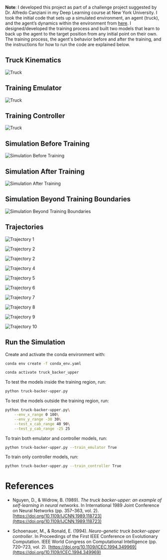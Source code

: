 **Note**: I developed this project as part of a challenge project suggested by Dr. Alfredo Canziani in my Deep Learning course at New York University. I took the initial code that sets up a simulated environment, an agent (truck), and the agent’s dynamics within the environment from [here](https://github.com/Atcold/NYU-DLSP20/blob/master/14-truck_backer_upper.ipynb). I designed/developed the training process and built two models that learn to back up the agent to the target position from any initial point on their own. The training process, the agent's behavior before and after the training, and the instructions for how to run the code are explained below.

## Truck Kinematics 

![Truck](figures/truck-kinematics.png)

## Training Emulator 

![Truck](figures/emulator-training.png)

## Training Controller

![Truck](figures/controller-training.png)

## Simulation Before Training 

![Simulation Before Training](gifs/lesson-0-2025-06-04_01-56AM.gif)

## Simulation After Training

![Simulation After Training](gifs/lesson-10-2025-06-04_01-57AM.gif)

## Simulation Beyond Training Boundaries

![Simulation Beyond Training Boundaries](gifs/lesson-10-2025-06-04_02-09AM.gif)

## Trajectories

![Trajectory 1](trajectories/lesson-10-2025-06-04_02-09AM/trajectory-1.png)

![Trajectory 2](trajectories/lesson-10-2025-06-04_02-09AM/trajectory-2.png)

![Trajectory 2](trajectories/lesson-10-2025-06-04_02-09AM/trajectory-3.png)

![Trajectory 4](trajectories/lesson-10-2025-06-04_02-09AM/trajectory-4.png)

![Trajectory 5](trajectories/lesson-10-2025-06-04_02-09AM/trajectory-5.png)

![Trajectory 6](trajectories/lesson-10-2025-06-04_02-09AM/trajectory-6.png)

![Trajectory 7](trajectories/lesson-10-2025-06-04_02-09AM/trajectory-7.png)

![Trajectory 8](trajectories/lesson-10-2025-06-04_02-09AM/trajectory-8.png)

![Trajectory 9](trajectories/lesson-10-2025-06-04_02-09AM/trajectory-9.png)

![Trajectory 10](trajectories/lesson-10-2025-06-04_02-09AM/trajectory-10.png)

## Run the Simulation

Create and activate the conda environment with:

```bash
conda env create -f conda_env.yaml
```

```bash
conda activate truck_backer_upper
```

To test the models inside the training region, run:

```bash
python truck-backer-upper.py
```
To test the models outside the training region, run:

```bash
python truck-backer-upper.py\
    --env_x_range 0 100\
    --env_y_range -30 30\
    --test_x_cab_range 40 90\
    --test_y_cab_range -25 25
```

To train both emulator and controller models, run:

```bash
python truck-backer-upper.py --train_emulator True 
```

To train only controller models, run:

```bash
python truck-backer-upper.py --train_controller True 
```
# References

- Nguyen, D., & Widrow, B. (1989). *The truck backer-upper: an example of self-learning in neural networks*. In International 1989 Joint Conference on Neural Networks (pp. 357–363, vol. 2). [https://doi.org/10.1109/IJCNN.1989.118723](https://doi.org/10.1109/IJCNN.1989.118723)

- Schoenauer, M., & Ronald, E. (1994). *Neuro-genetic truck backer-upper controller*. In Proceedings of the First IEEE Conference on Evolutionary Computation. IEEE World Congress on Computational Intelligence (pp. 720–723, vol. 2). [https://doi.org/10.1109/ICEC.1994.349969](https://doi.org/10.1109/ICEC.1994.349969)

